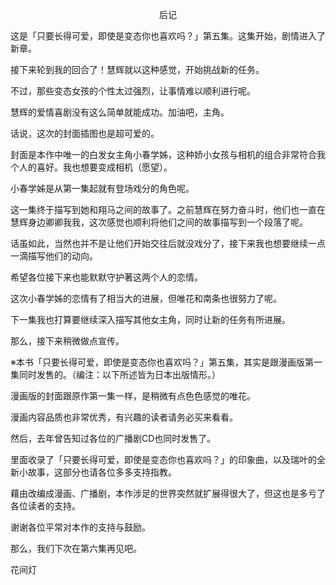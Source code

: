<p align="center">后记</p>

这是「只要长得可爱，即使是变态你也喜欢吗？」第五集。这集开始，剧情进入了新章。

接下来轮到我的回合了！慧辉就以这种感觉，开始挑战新的任务。

不过，那些变态女孩的个性太过强烈，让事情难以顺利进行呢。

慧辉的爱情喜剧没有这么简单就能成功。加油吧，主角。

话说，这次的封面插图也是超可爱的。

封面是本作中唯一的白发女主角小春学姊，这种娇小女孩与相机的组合非常符合我个人的喜好。我也想要变成相机（愿望）。

小春学姊是从第一集起就有登场戏分的角色呢。

这一集终于描写到她和翔马之间的故事了。之前慧辉在努力奋斗时，他们也一直在慧辉身边卿卿我我，这次感觉也顺利将他们之间的故事描写到一个段落了呢。

话虽如此，当然也并不是让他们开始交往后就没戏分了，接下来我也想要继续一点一滴描写他们的动向。

希望各位接下来也能默默守护著这两个人的恋情。

这次小春学姊的恋情有了相当大的进展，但唯花和南条也很努力了呢。

下一集我也打算要继续深入描写其他女主角，同时让新的任务有所进展。

那么，接下来稍微做点宣传。

※本书「只要长得可爱，即使是变态你也喜欢吗？」第五集，其实是跟漫画版第一集同时发售的。（编注：以下所述皆为日本出版情形。）

漫画版的封面跟原作第一集一样，是稍微有点色色感觉的唯花。

漫画内容品质也非常优秀，有兴趣的读者请务必买来看看。

然后，去年曾告知过各位的广播剧CD也同时发售了。

里面收录了「只要长得可爱，即使是变态你也喜欢吗？」的印象曲，以及瑞叶的全新小故事，这部分也请各位多多支持指教。

藉由改编成漫画、广播剧，本作涉足的世界突然就扩展得很大了，但这也是多亏了各位读者的支持。

谢谢各位平常对本作的支持与鼓励。

那么，我们下次在第六集再见吧。

花间灯


